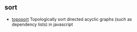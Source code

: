 ## sort

- [toposort](https://github.com/marcelklehr/toposort) Topologically sort directed acyclic graphs (such as dependency lists) in javascript